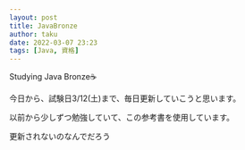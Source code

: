 ```yaml
---
layout: post
title: JavaBronze
author: taku
date: 2022-03-07 23:23
tags: [Java, 資格]
---
```


Studying Java Bronze☕

今日から、試験日3/12(土)まで、毎日更新していこうと思います。

以前から少しずつ勉強していて、この参考書を使用しています。

更新されないのなんでだろう